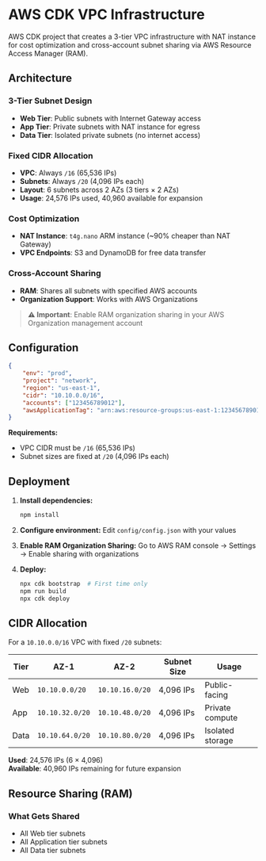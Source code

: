 # AWS CDK VPC Infrastructure

AWS CDK project that creates a 3-tier VPC infrastructure with NAT instance for cost optimization and cross-account subnet sharing via AWS Resource Access Manager (RAM).

## Architecture

### 3-Tier Subnet Design
- **Web Tier**: Public subnets with Internet Gateway access
- **App Tier**: Private subnets with NAT instance for egress
- **Data Tier**: Isolated private subnets (no internet access)

### Fixed CIDR Allocation
- **VPC**: Always `/16` (65,536 IPs)
- **Subnets**: Always `/20` (4,096 IPs each)
- **Layout**: 6 subnets across 2 AZs (3 tiers × 2 AZs)
- **Usage**: 24,576 IPs used, 40,960 available for expansion

### Cost Optimization
- **NAT Instance**: `t4g.nano` ARM instance (~90% cheaper than NAT Gateway)
- **VPC Endpoints**: S3 and DynamoDB for free data transfer

### Cross-Account Sharing
- **RAM**: Shares all subnets with specified AWS accounts
- **Organization Support**: Works with AWS Organizations

> **⚠️ Important**: Enable RAM organization sharing in your AWS Organization management account

## Configuration

```json
{
    "env": "prod",
    "project": "network",
    "region": "us-east-1",
    "cidr": "10.10.0.0/16",
    "accounts": ["123456789012"],
    "awsApplicationTag": "arn:aws:resource-groups:us-east-1:123456789012:group/prod-network/xxxxxxxxxxxxxxxx"
}
```

**Requirements:**
- VPC CIDR must be `/16` (65,536 IPs)
- Subnet sizes are fixed at `/20` (4,096 IPs each)

## Deployment

1. **Install dependencies:**
   ```bash
   npm install
   ```

2. **Configure environment:**
   Edit `config/config.json` with your values

3. **Enable RAM Organization Sharing:**
   Go to AWS RAM console → Settings → Enable sharing with organizations

4. **Deploy:**
   ```bash
   npx cdk bootstrap  # First time only
   npm run build
   npx cdk deploy
   ```

## CIDR Allocation

For a `10.10.0.0/16` VPC with fixed `/20` subnets:

| Tier | AZ-1 | AZ-2 | Subnet Size | Usage |
|------|------|------|-------------|-------|
| Web | `10.10.0.0/20` | `10.10.16.0/20` | 4,096 IPs | Public-facing |
| App | `10.10.32.0/20` | `10.10.48.0/20` | 4,096 IPs | Private compute |
| Data | `10.10.64.0/20` | `10.10.80.0/20` | 4,096 IPs | Isolated storage |

**Used**: 24,576 IPs (6 × 4,096)  
**Available**: 40,960 IPs remaining for future expansion

## Resource Sharing (RAM)

### What Gets Shared
- All Web tier subnets
- All Application tier subnets  
- All Data tier subnets